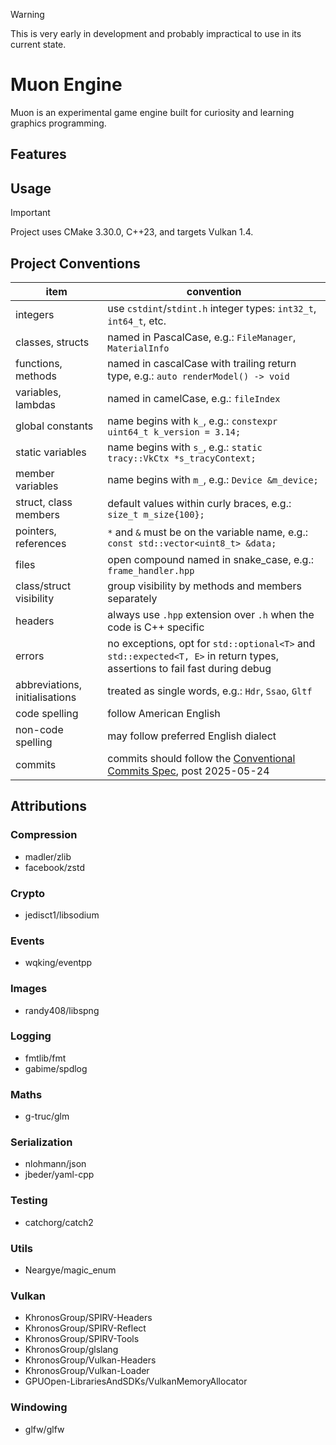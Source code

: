 > [!WARNING]
> This is very early in development and probably impractical to use in its current state.

# Muon Engine
Muon is an experimental game engine built for curiosity and learning graphics programming.

## Features

## Usage
> [!IMPORTANT]
> Project uses CMake 3.30.0, C++23, and targets Vulkan 1.4.

## Project Conventions
| item | convention |
| ---- | ---- |
| integers | use `cstdint`/`stdint.h` integer types: `int32_t`, `int64_t`, etc. |
| classes, structs | named in PascalCase, e.g.: `FileManager`, `MaterialInfo` |
| functions, methods | named in cascalCase with trailing return type, e.g.: `auto renderModel() -> void` |
| variables, lambdas | named in camelCase, e.g.: `fileIndex` |
| global constants | name begins with `k_`, e.g.: `constexpr uint64_t k_version = 3.14;` |
| static variables | name begins with `s_`, e.g.: `static tracy::VkCtx *s_tracyContext;` |
| member variables | name begins with `m_`, e.g.: `Device &m_device;` |
| struct, class members | default values within curly braces, e.g.: `size_t m_size{100};` |
| pointers, references | `*` and `&` must be on the variable name, e.g.: `const std::vector<uint8_t> &data;` |
| files | open compound named in snake_case, e.g.: `frame_handler.hpp` |
| class/struct visibility | group visibility by methods and members separately |
| headers | always use `.hpp` extension over `.h` when the code is C++ specific |
| errors | no exceptions, opt for `std::optional<T>` and `std::expected<T, E>` in return types, assertions to fail fast during debug |
| abbreviations, initialisations | treated as single words, e.g.: `Hdr`, `Ssao`, `Gltf` |
| code spelling | follow American English |
| non-code spelling | may follow preferred English dialect |
| commits | commits should follow the [Conventional Commits Spec](https://www.conventionalcommits.org/en/v1.0.0/), post 2025-05-24 |

## Attributions
### Compression
- madler/zlib
- facebook/zstd

### Crypto
- jedisct1/libsodium

### Events
- wqking/eventpp

### Images
- randy408/libspng

### Logging
- fmtlib/fmt
- gabime/spdlog

### Maths
- g-truc/glm

### Serialization
- nlohmann/json
- jbeder/yaml-cpp

### Testing
- catchorg/catch2

### Utils
- Neargye/magic_enum

### Vulkan
- KhronosGroup/SPIRV-Headers
- KhronosGroup/SPIRV-Reflect
- KhronosGroup/SPIRV-Tools
- KhronosGroup/glslang
- KhronosGroup/Vulkan-Headers
- KhronosGroup/Vulkan-Loader
- GPUOpen-LibrariesAndSDKs/VulkanMemoryAllocator

### Windowing
- glfw/glfw
